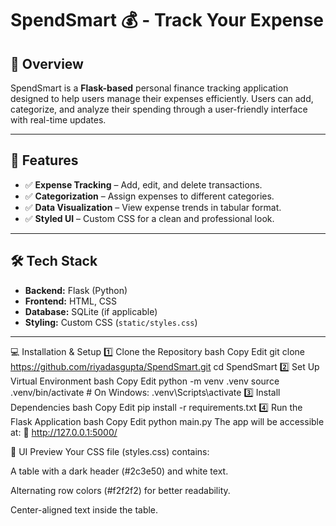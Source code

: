 # SpendSmart 💰 - Track Your Expense

## 📌 Overview  
SpendSmart is a **Flask-based** personal finance tracking application designed to help users manage their expenses efficiently. Users can add, categorize, and analyze their spending through a user-friendly interface with real-time updates.

---

## 🚀 Features  
- ✅ **Expense Tracking** – Add, edit, and delete transactions.  
- ✅ **Categorization** – Assign expenses to different categories.  
- ✅ **Data Visualization** – View expense trends in tabular format.  
- ✅ **Styled UI** – Custom CSS for a clean and professional look.  

---

## 🛠 Tech Stack  
- **Backend:** Flask (Python)  
- **Frontend:** HTML, CSS  
- **Database:** SQLite (if applicable)  
- **Styling:** Custom CSS (`static/styles.css`)  

---

💻 Installation & Setup
1️⃣ Clone the Repository
bash
Copy
Edit
git clone https://github.com/riyadasgupta/SpendSmart.git
cd SpendSmart
2️⃣ Set Up Virtual Environment
bash
Copy
Edit
python -m venv .venv
source .venv/bin/activate   # On Windows: .venv\Scripts\activate
3️⃣ Install Dependencies
bash
Copy
Edit
pip install -r requirements.txt
4️⃣ Run the Flask Application
bash
Copy
Edit
python main.py
The app will be accessible at:
🔗 http://127.0.0.1:5000/

📸 UI Preview
Your CSS file (styles.css) contains:

A table with a dark header (#2c3e50) and white text.

Alternating row colors (#f2f2f2) for better readability.

Center-aligned text inside the table.

